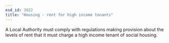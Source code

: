 ```yaml
---
esd_id: 3022
title: "Housing - rent for high income tenants"
---
```


A Local Authority must comply with regulations making provision about the levels of rent that it must charge a high income tenant of social housing.

